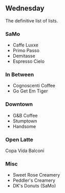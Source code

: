 Wednesday
---
The definitive list of lists.

### SaMo
* Caffe Luxxe
* Primo Passo
* Demitasse
* Espresso Cielo

### In Between
* Cognoscenti Coffee
* Go Get Em Tiger

### Downtown
* G&B Coffee
* Stumptown
* Handsome

### Open Latte
Copa Vida
Balconi

### Misc
* Sweet Rose Creamery
* Peddler's Creamery
* DK's Donuts (SaMo)
